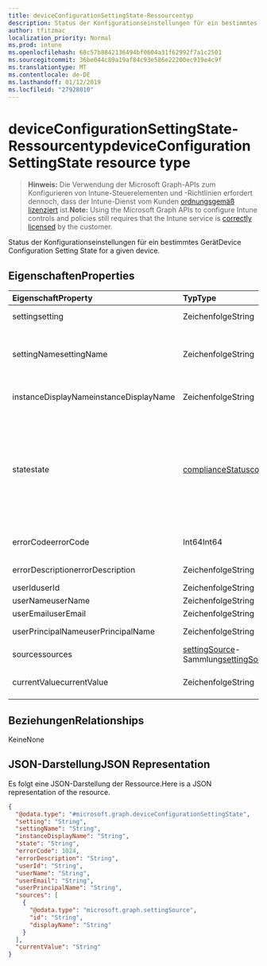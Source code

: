 ```yaml
---
title: deviceConfigurationSettingState-Ressourcentyp
description: Status der Konfigurationseinstellungen für ein bestimmtes Gerät
author: tfitzmac
localization_priority: Normal
ms.prod: intune
ms.openlocfilehash: 68c57b8842136494bf0604a31f62992f7a1c2501
ms.sourcegitcommit: 36be044c89a19af84c93e586e22200ec919e4c9f
ms.translationtype: MT
ms.contentlocale: de-DE
ms.lasthandoff: 01/12/2019
ms.locfileid: "27928010"
---
```

# <a name="deviceconfigurationsettingstate-resource-type"></a><span data-ttu-id="686ea-103">deviceConfigurationSettingState-Ressourcentyp</span><span class="sxs-lookup"><span data-stu-id="686ea-103">deviceConfigurationSettingState resource type</span></span>

> <span data-ttu-id="686ea-104">**Hinweis:** Die Verwendung der Microsoft Graph-APIs zum Konfigurieren von Intune-Steuerelementen und -Richtlinien erfordert dennoch, dass der Intune-Dienst vom Kunden [ordnungsgemäß lizenziert](https://go.microsoft.com/fwlink/?linkid=839381) ist.</span><span class="sxs-lookup"><span data-stu-id="686ea-104">**Note:** Using the Microsoft Graph APIs to configure Intune controls and policies still requires that the Intune service is [correctly licensed](https://go.microsoft.com/fwlink/?linkid=839381) by the customer.</span></span>

<span data-ttu-id="686ea-105">Status der Konfigurationseinstellungen für ein bestimmtes Gerät</span><span class="sxs-lookup"><span data-stu-id="686ea-105">Device Configuration Setting State for a given device.</span></span>
## <a name="properties"></a><span data-ttu-id="686ea-106">Eigenschaften</span><span class="sxs-lookup"><span data-stu-id="686ea-106">Properties</span></span>
|<span data-ttu-id="686ea-107">Eigenschaft</span><span class="sxs-lookup"><span data-stu-id="686ea-107">Property</span></span>|<span data-ttu-id="686ea-108">Typ</span><span class="sxs-lookup"><span data-stu-id="686ea-108">Type</span></span>|<span data-ttu-id="686ea-109">Beschreibung</span><span class="sxs-lookup"><span data-stu-id="686ea-109">Description</span></span>|
|:---|:---|:---|
|<span data-ttu-id="686ea-110">setting</span><span class="sxs-lookup"><span data-stu-id="686ea-110">setting</span></span>|<span data-ttu-id="686ea-111">Zeichenfolge</span><span class="sxs-lookup"><span data-stu-id="686ea-111">String</span></span>|<span data-ttu-id="686ea-112">Die gemeldete Einstellung</span><span class="sxs-lookup"><span data-stu-id="686ea-112">The setting that is being reported</span></span>|
|<span data-ttu-id="686ea-113">settingName</span><span class="sxs-lookup"><span data-stu-id="686ea-113">settingName</span></span>|<span data-ttu-id="686ea-114">Zeichenfolge</span><span class="sxs-lookup"><span data-stu-id="686ea-114">String</span></span>|<span data-ttu-id="686ea-115">Lokalisierter/benutzerfreundlicher Name der Einstellung, die gemeldet wird</span><span class="sxs-lookup"><span data-stu-id="686ea-115">Localized/user friendly setting name that is being reported</span></span>|
|<span data-ttu-id="686ea-116">instanceDisplayName</span><span class="sxs-lookup"><span data-stu-id="686ea-116">instanceDisplayName</span></span>|<span data-ttu-id="686ea-117">Zeichenfolge</span><span class="sxs-lookup"><span data-stu-id="686ea-117">String</span></span>|<span data-ttu-id="686ea-118">Name der Einstellungsinstanz, die gemeldet wird.</span><span class="sxs-lookup"><span data-stu-id="686ea-118">Name of setting instance that is being reported.</span></span>|
|<span data-ttu-id="686ea-119">state</span><span class="sxs-lookup"><span data-stu-id="686ea-119">state</span></span>|[<span data-ttu-id="686ea-120">complianceStatus</span><span class="sxs-lookup"><span data-stu-id="686ea-120">complianceStatus</span></span>](../resources/intune-shared-compliancestatus.md)|<span data-ttu-id="686ea-121">Der Compliance-Zustand der Einstellung.</span><span class="sxs-lookup"><span data-stu-id="686ea-121">The compliance state of the setting.</span></span> <span data-ttu-id="686ea-122">Mögliche Werte sind: `unknown`, `notApplicable`, `compliant`, `remediated`, `nonCompliant`, `error`, `conflict` und `notAssigned`.</span><span class="sxs-lookup"><span data-stu-id="686ea-122">Possible values are: `unknown`, `notApplicable`, `compliant`, `remediated`, `nonCompliant`, `error`, `conflict`, `notAssigned`.</span></span>|
|<span data-ttu-id="686ea-123">errorCode</span><span class="sxs-lookup"><span data-stu-id="686ea-123">errorCode</span></span>|<span data-ttu-id="686ea-124">Int64</span><span class="sxs-lookup"><span data-stu-id="686ea-124">Int64</span></span>|<span data-ttu-id="686ea-125">Fehlercode für die Einstellung</span><span class="sxs-lookup"><span data-stu-id="686ea-125">Error code for the setting</span></span>|
|<span data-ttu-id="686ea-126">errorDescription</span><span class="sxs-lookup"><span data-stu-id="686ea-126">errorDescription</span></span>|<span data-ttu-id="686ea-127">Zeichenfolge</span><span class="sxs-lookup"><span data-stu-id="686ea-127">String</span></span>|<span data-ttu-id="686ea-128">Fehlerbeschreibung</span><span class="sxs-lookup"><span data-stu-id="686ea-128">Error description</span></span>|
|<span data-ttu-id="686ea-129">userId</span><span class="sxs-lookup"><span data-stu-id="686ea-129">userId</span></span>|<span data-ttu-id="686ea-130">Zeichenfolge</span><span class="sxs-lookup"><span data-stu-id="686ea-130">String</span></span>|<span data-ttu-id="686ea-131">UserId</span><span class="sxs-lookup"><span data-stu-id="686ea-131">UserId</span></span>|
|<span data-ttu-id="686ea-132">userName</span><span class="sxs-lookup"><span data-stu-id="686ea-132">userName</span></span>|<span data-ttu-id="686ea-133">Zeichenfolge</span><span class="sxs-lookup"><span data-stu-id="686ea-133">String</span></span>|<span data-ttu-id="686ea-134">UserName</span><span class="sxs-lookup"><span data-stu-id="686ea-134">UserName</span></span>|
|<span data-ttu-id="686ea-135">userEmail</span><span class="sxs-lookup"><span data-stu-id="686ea-135">userEmail</span></span>|<span data-ttu-id="686ea-136">Zeichenfolge</span><span class="sxs-lookup"><span data-stu-id="686ea-136">String</span></span>|<span data-ttu-id="686ea-137">UserEmail</span><span class="sxs-lookup"><span data-stu-id="686ea-137">UserEmail</span></span>|
|<span data-ttu-id="686ea-138">userPrincipalName</span><span class="sxs-lookup"><span data-stu-id="686ea-138">userPrincipalName</span></span>|<span data-ttu-id="686ea-139">Zeichenfolge</span><span class="sxs-lookup"><span data-stu-id="686ea-139">String</span></span>|<span data-ttu-id="686ea-140">Benutzer-Prinzipalname</span><span class="sxs-lookup"><span data-stu-id="686ea-140">UserPrincipalName.</span></span>|
|<span data-ttu-id="686ea-141">sources</span><span class="sxs-lookup"><span data-stu-id="686ea-141">sources</span></span>|<span data-ttu-id="686ea-142">[settingSource](../resources/intune-deviceconfig-settingsource.md)-Sammlung</span><span class="sxs-lookup"><span data-stu-id="686ea-142">[settingSource](../resources/intune-deviceconfig-settingsource.md) collection</span></span>|<span data-ttu-id="686ea-143">Beitragende Richtlinien</span><span class="sxs-lookup"><span data-stu-id="686ea-143">Contributing policies</span></span>|
|<span data-ttu-id="686ea-144">currentValue</span><span class="sxs-lookup"><span data-stu-id="686ea-144">currentValue</span></span>|<span data-ttu-id="686ea-145">Zeichenfolge</span><span class="sxs-lookup"><span data-stu-id="686ea-145">String</span></span>|<span data-ttu-id="686ea-146">Aktueller Wert der Einstellung auf dem Gerät</span><span class="sxs-lookup"><span data-stu-id="686ea-146">Current value of setting on device</span></span>|

## <a name="relationships"></a><span data-ttu-id="686ea-147">Beziehungen</span><span class="sxs-lookup"><span data-stu-id="686ea-147">Relationships</span></span>
<span data-ttu-id="686ea-148">Keine</span><span class="sxs-lookup"><span data-stu-id="686ea-148">None</span></span>
## <a name="json-representation"></a><span data-ttu-id="686ea-149">JSON-Darstellung</span><span class="sxs-lookup"><span data-stu-id="686ea-149">JSON Representation</span></span>
<span data-ttu-id="686ea-150">Es folgt eine JSON-Darstellung der Ressource.</span><span class="sxs-lookup"><span data-stu-id="686ea-150">Here is a JSON representation of the resource.</span></span>
<!-- {
  "blockType": "resource",
  "@odata.type": "microsoft.graph.deviceConfigurationSettingState"
}
-->
``` json
{
  "@odata.type": "#microsoft.graph.deviceConfigurationSettingState",
  "setting": "String",
  "settingName": "String",
  "instanceDisplayName": "String",
  "state": "String",
  "errorCode": 1024,
  "errorDescription": "String",
  "userId": "String",
  "userName": "String",
  "userEmail": "String",
  "userPrincipalName": "String",
  "sources": [
    {
      "@odata.type": "microsoft.graph.settingSource",
      "id": "String",
      "displayName": "String"
    }
  ],
  "currentValue": "String"
}
```



